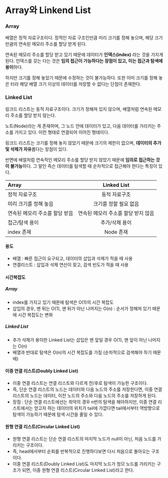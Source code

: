 # Array와 Linkend List

### Array
배열은 정적 자료구조이다. 정적인 자료 구조인만큼 미리 크기를 정해 놓으며, 해당 크기 만큼의 연속된 메모리 주소를 할당 받게 된다.

연속된 메모리 주소를 할당 받고 있기 때문에 데이터가 **인덱스(index)** 라는 것을 가지게 된다. 인덱스를 갖는 다는 것은 **임의 접근이 가능하다는 장점이 있고, 이는 접근과 탐색에 용이**하다.

하지만 크기를 정해 놓았기 때문에 수정하는 것이 불가능하다. 또한 이미 크기를 정해 놓은 터라 해당 배열 크기 이상의 데이터를 저장할 수 없다는 단점이 존재한다.


### Linked List
링크드 리스트는 동적 자료구조이다. 크기가 정해져 있지 않으며, 배열처럼 연속된 메모리 주소를 할당 받지 않는다.

노트(Node)라는 게 존재하며, 그 노드 안에 데이터가 있고, 다음 데이터를 가리키는 주소를 가지고 있다. 이런 형태로 연결되어 이어진 형태이다.

링크드 리스트는 크기를 정해 놓지 않았기 때문에 크기의 제한이 없으며, **데이터의 추가 및 삭제가 자유**롭다는 장점이 있다.

반면에 배얼처럼 연속적인 메모리 주소를 할당 받지 않았기 때문에 **임의로 접근하는 것이 불가능**하다. 그 말인 즉슨 데이터를 탐색할 때 순차적으로 접근해야 한다는 특징이 있다.


| Array | Linked List  |
|:----------|:----------:|
| 정적 자료구조 | 동적 자료구조 |
| 미리 크기를 정해 놓음 | 크기를 정할 필요 없음 |
| 연속된 메모리 주소를 할당 받음 | 연속된 메모리 주소를 할당 받지 않음 |
| 접근/탐색 용이 | 추가/삭제 용이 |
| index 존재 | Node 존재 |

#### 용도
- 배열 : 빠른 접근이 요구되고, 데이터의 삽입과 삭제가 적을 때 사용
- 연결리스트 : 삽입과 삭제 연산이 잦고, 검색 빈도가 적을 때 사용


#### 시간복잡도
##### Array
- index를 가지고 있기 때문에 탐색은 O(1)의 시간 복잡도
- 삽입의 경우, 맨 뒤는 O(1), 맨 뒤가 아닌 나머지는 O(n) : 순서가 정해져 있기 때문에 시간 복잡도는 변화

##### Linked List
- 추가 삭제가 용이한 Linked List는 삽입은 맨 앞일 경우 O(1), 맨 앞이 아닌 나머지는 O(n)
- 배열과 반대로 탐색은 O(n)의 시간 복잡도를 가짐 (순차적으로 검색해야 하기 때문에)

#### 이중 연결 리스트(Doubly Linked List)
- 이중 연결 리스트는 연결 리스트와 다르게 전/후로 탐색이 가능한 구조이다.
- 즉, 단순 연결 리스트의 노드는 데이터와 다음 노드의 주소를 저장한다면, 이중 연결 리스트의 노드는 데이터, 이전 노드의 주소와 다음 노드의 주소를 저장하게 된다.
- 장점 : 단순 연결 리스트에선는 최악의 경우 n번의 탐색을 해야하지만, 이중 연결 리스트에서는 얻고자 하는 데이터의 위치가 tail에 가깝다면 tail에서부터 역방향으로 탐색이 가능하기 때문에 탐색 시간을 줄일 수 있다.

#### 원형 연결 리스트(Circular Linked List)
- 원형 연결 리스트는 단순 연결 리스트의 마지막 노드가 null이 아닌, 처음 노드를 가리키는 구조이다.
- 즉, head에서부터 순회를 반복적으로 진행하다보면 다시 처음으로 돌아오는 구조이다.
- 이중 연결 리스트(Doubly Linked List)도 마지막 노드가 청므 노드를 가리키는 구조가 되면, 이중 원형 연결 리스트(Circular Linked List)라고 한다.
